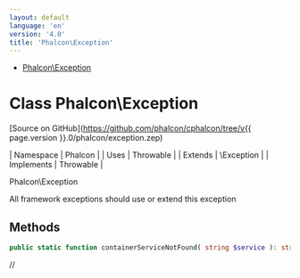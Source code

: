 ```yaml
---
layout: default
language: 'en'
version: '4.0'
title: 'Phalcon\Exception'
---
```


* [Phalcon\Exception](#exception)
        
<h1 id="exception">Class Phalcon\Exception</h1>

[Source on GitHub](https://github.com/phalcon/cphalcon/tree/v{{ page.version }}.0/phalcon/exception.zep)

| Namespace  | Phalcon |
| Uses       | Throwable |
| Extends    | \Exception |
| Implements | Throwable |

Phalcon\Exception

All framework exceptions should use or extend this exception


## Methods
```php
public static function containerServiceNotFound( string $service ): string;
```
//


